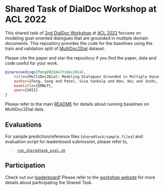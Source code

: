 # Shared Task of DialDoc Workshop at ACL 2022

This shared task of [2nd DialDoc Workshop](https://doc2dial.github.io/workshop2022/) at [ACL 2022](https://www.2022.aclweb.org) focuses on modeling goal-oriented dialogues that are grounded in multiple domain documents. This repository provides the code for the baselines using the train and validation split of [MultiDoc2Dial](http://doc2dial.github.io/multidoc2dial/) dataset.

Please cite the paper and star the repository if you find the paper, data and code useful for your work.

```bibtex
@inproceedings{feng2021multidoc2dial,
    title={MultiDoc2Dial: Modeling Dialogues Grounded in Multiple Documents},
    author={Feng, Song and Patel, Siva Sankalp and Wan, Hui and Joshi, Sachindra},
    booktitle={EMNLP},
    year={2021}
}
```

Please refer to the main [README](../README.md) for details about running baselines on MultiDoc2Dial data.


## Evaluations
For sample prediction/reference files (`sharedtask/sample_files`) and evaluation script for leaderboard submission, please refer to,

> [`run_sharedtask_eval.sh`](../scripts/run_sharedtask_eval.sh)


## Participation

Check out our [leaderboard](https://eval.ai/web/challenges/challenge-page/1437/overview)! Please refer to the [workshop website](https://doc2dial.github.io/workshop2022/#shared) for more details about participating the Shared Task.
